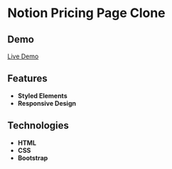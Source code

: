 # Notion Pricing Page Clone

## Demo

[Live Demo]()

## Features

- **Styled Elements**
- **Responsive Design**

## Technologies

- **HTML**
- **CSS**
- **Bootstrap**
